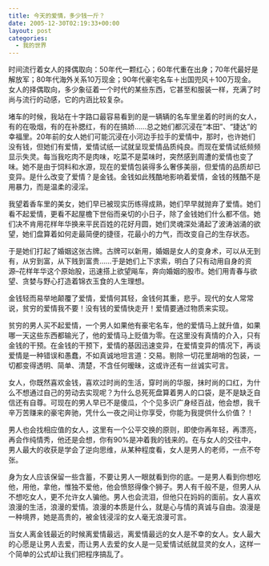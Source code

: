 ```yaml
---
title: 今天的爱情，多少钱一斤？
date: 2005-12-30T02:19:33+00:00
layout: post
categories:
  - 我的世界
---
```


时间流行着女人的择偶取向：50年代一颗红心；60年代重在出身；70年代最好是解放军；80年代海外关系10万现金；90年代豪宅名车＋出国兜风＋100万现金。女人的择偶取向，多少象征着一个时代的某些东西，它甚至和服装一样，充满了时尚与流行的动感，它的内涵比较复杂。

堵车的时候，我站在十字路口最容易看到的是一辆辆的名车里坐着的时尚的女人，有的在吸烟，有的在补腮红，有的在搞娇……总之她们都沉浸在“本田”、“捷达”的幸福里。20年前的女人她们可能沉浸在小河边手拉手的爱情中，那时，也许她们没有钱，但她们有爱情，爱情试纸一试就呈现爱情品质纯良。而现在爱情试纸频频显示失灵。每当我吃肉不是肉味，吃菜不是菜味时，突然感到周遭的爱情也变了味。她不是由于饲料和水源，现在的爱情包装得多么奢侈美丽，但爱情的品质却已变异。是什么改变了爱情？是金钱。金钱如此残酷地影响着爱情，金钱的残酷不是用暴力，而是温柔的浸淫。

我望着香车里的美女，她们早已被现实历练得成熟，她们早早就抛弃了爱情。她们看不起爱情，更看不起屋檐下世俗而亲切的小日子，除了金钱她们什么都不信。她们决不肯用花样年华换来平民百姓的花好月圆，她们灵魂深处涌起了波涛汹涌的欲望，她们盘算着如何走最简便的捷径，花最小的力气，而改变自己的生存状态。

于是她们打起了婚姻这张古牌。古牌可以新用，婚姻是女人的变身术，可以从无到有，从穷到富，从下贱到富贵……于是她们上下求索，明白了只有动用自身的资源–花样年华这个原始股，迅速搭上欲望飚车，奔向婚姻的股市。她们用青春与欲望、贪婪与野心打造着锦衣玉食的人生理想。

金钱轻而易举地颠覆了爱情，爱情何其轻，金钱何其重，悲乎。现代的女人常常说，贫穷的爱情我不要！没有钱的爱情快走开！爱情要通过物质来实现。

贫穷的男人买不起爱情，一个男人如果他有豪宅名车，他的爱情马上就升值，如果哪一天这些东西都输光了，他的爱情马上贬值为零。在这里没有真情的介入，只有金钱的干预。在金钱的干预下，爱情的基因迅速变异，在爱情变异的情况下，再谈爱情是一种错误和愚蠢，不如真诚地坦言道：交易。剔除一切花里胡哨的包装，一切都变得透明、简单、清楚，不含任何暧昧，这或许还有一丝诚实可言。

女人，你既然喜欢金钱，喜欢过时尚的生活，穿时尚的华服，抹时尚的口红，为什么不想通过自己的劳动去实现呢？为什么总死死盘算着男人的口袋，是不是缺乏自信还有自尊。可现在的男人早已不是傻瓜，个个见多识广身经百战，他会想，我千辛万苦赚来的豪宅奔驰，凭什么一夜之间让你享受，你能为我提供什么价值？！

男人也会找相应值的女人，这里有一个公平交换的原则，即使你再年轻，再漂亮，再会作纯情秀，他还是会想，你有90%是冲着我的钱来的。在与女人的交往中，男人最大的收获是学会了逆向思维，从某种程度看，女人是男人的老师，一点不夸张。

身为女人应该保留一些含蓄，不要让男人一眼就看到你的底。一是男人看到你想吃他，用他，拿他，惟独不爱他，他会愤怒得像个狮子。男人有千般不是，但男人从不想吃女人，更不允许女人骗他。男人也会流泪，但他只在妈妈的面前。女人喜欢浪漫的生活，浪漫的爱情。浪漫的本质是什么，就是心与情的真诚与自由。浪漫是一种境界，她是高贵的，被金钱浸淫的女人毫无浪漫可言。

当女人离金钱最近的时候离爱情最远，离爱情最远的女人是不幸的女人。女人最大的心愿是让男人去爱，而让男人去爱的女人是一见爱情试纸就显灵的女人，这样一个简单的公式却让我们把程序搞乱了。